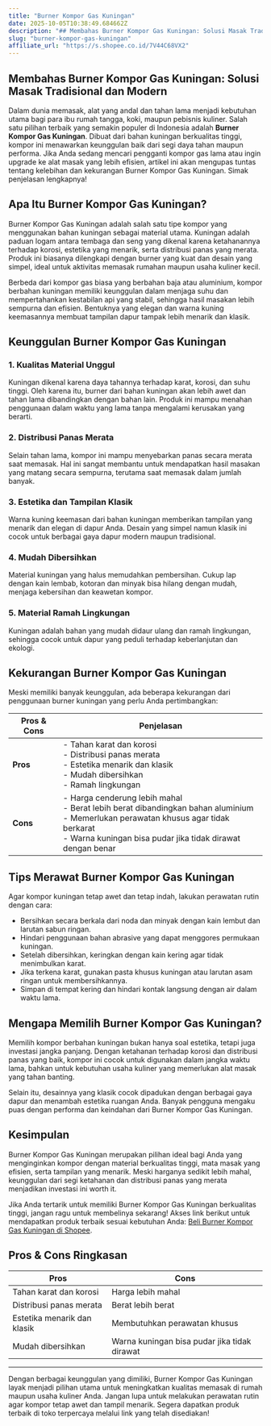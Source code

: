 ```yaml
---
title: "Burner Kompor Gas Kuningan"
date: 2025-10-05T10:38:49.684662Z
description: "## Membahas Burner Kompor Gas Kuningan: Solusi Masak Tradisional dan Modern..."
slug: "burner-kompor-gas-kuningan"
affiliate_url: "https://s.shopee.co.id/7V44C68VX2"
---
```

## Membahas Burner Kompor Gas Kuningan: Solusi Masak Tradisional dan Modern

Dalam dunia memasak, alat yang andal dan tahan lama menjadi kebutuhan utama bagi para ibu rumah tangga, koki, maupun pebisnis kuliner. Salah satu pilihan terbaik yang semakin populer di Indonesia adalah **Burner Kompor Gas Kuningan**. Dibuat dari bahan kuningan berkualitas tinggi, kompor ini menawarkan keunggulan baik dari segi daya tahan maupun performa. Jika Anda sedang mencari pengganti kompor gas lama atau ingin upgrade ke alat masak yang lebih efisien, artikel ini akan mengupas tuntas tentang kelebihan dan kekurangan Burner Kompor Gas Kuningan. Simak penjelasan lengkapnya!

## Apa Itu Burner Kompor Gas Kuningan?

Burner Kompor Gas Kuningan adalah salah satu tipe kompor yang menggunakan bahan kuningan sebagai material utama. Kuningan adalah paduan logam antara tembaga dan seng yang dikenal karena ketahanannya terhadap korosi, estetika yang menarik, serta distribusi panas yang merata. Produk ini biasanya dilengkapi dengan burner yang kuat dan desain yang simpel, ideal untuk aktivitas memasak rumahan maupun usaha kuliner kecil.

Berbeda dari kompor gas biasa yang berbahan baja atau aluminium, kompor berbahan kuningan memiliki keunggulan dalam menjaga suhu dan mempertahankan kestabilan api yang stabil, sehingga hasil masakan lebih sempurna dan efisien. Bentuknya yang elegan dan warna kuning keemasannya membuat tampilan dapur tampak lebih menarik dan klasik.

## Keunggulan Burner Kompor Gas Kuningan

### 1. Kualitas Material Unggul

Kuningan dikenal karena daya tahannya terhadap karat, korosi, dan suhu tinggi. Oleh karena itu, burner dari bahan kuningan akan lebih awet dan tahan lama dibandingkan dengan bahan lain. Produk ini mampu menahan penggunaan dalam waktu yang lama tanpa mengalami kerusakan yang berarti.

### 2. Distribusi Panas Merata

Selain tahan lama, kompor ini mampu menyebarkan panas secara merata saat memasak. Hal ini sangat membantu untuk mendapatkan hasil masakan yang matang secara sempurna, terutama saat memasak dalam jumlah banyak.

### 3. Estetika dan Tampilan Klasik

Warna kuning keemasan dari bahan kuningan memberikan tampilan yang menarik dan elegan di dapur Anda. Desain yang simpel namun klasik ini cocok untuk berbagai gaya dapur modern maupun tradisional.

### 4. Mudah Dibersihkan

Material kuningan yang halus memudahkan pembersihan. Cukup lap dengan kain lembab, kotoran dan minyak bisa hilang dengan mudah, menjaga kebersihan dan keawetan kompor.

### 5. Material Ramah Lingkungan

Kuningan adalah bahan yang mudah didaur ulang dan ramah lingkungan, sehingga cocok untuk dapur yang peduli terhadap keberlanjutan dan ekologi.

## Kekurangan Burner Kompor Gas Kuningan

Meski memiliki banyak keunggulan, ada beberapa kekurangan dari penggunaan burner kuningan yang perlu Anda pertimbangkan:

| **Pros & Cons** | **Penjelasan** |
|-----------------|----------------|
| **Pros** | - Tahan karat dan korosi<br>- Distribusi panas merata<br>- Estetika menarik dan klasik<br>- Mudah dibersihkan<br>- Ramah lingkungan |
| **Cons** | - Harga cenderung lebih mahal<br>- Berat lebih berat dibandingkan bahan aluminium<br>- Memerlukan perawatan khusus agar tidak berkarat<br>- Warna kuningan bisa pudar jika tidak dirawat dengan benar |

## Tips Merawat Burner Kompor Gas Kuningan

Agar kompor kuningan tetap awet dan tetap indah, lakukan perawatan rutin dengan cara:

- Bersihkan secara berkala dari noda dan minyak dengan kain lembut dan larutan sabun ringan.
- Hindari penggunaan bahan abrasive yang dapat menggores permukaan kuningan.
- Setelah dibersihkan, keringkan dengan kain kering agar tidak menimbulkan karat.
- Jika terkena karat, gunakan pasta khusus kuningan atau larutan asam ringan untuk membersihkannya.
- Simpan di tempat kering dan hindari kontak langsung dengan air dalam waktu lama.

## Mengapa Memilih Burner Kompor Gas Kuningan?

Memilih kompor berbahan kuningan bukan hanya soal estetika, tetapi juga investasi jangka panjang. Dengan ketahanan terhadap korosi dan distribusi panas yang baik, kompor ini cocok untuk digunakan dalam jangka waktu lama, bahkan untuk kebutuhan usaha kuliner yang memerlukan alat masak yang tahan banting.

Selain itu, desainnya yang klasik cocok dipadukan dengan berbagai gaya dapur dan menambah estetika ruangan Anda. Banyak pengguna mengaku puas dengan performa dan keindahan dari Burner Kompor Gas Kuningan.

## Kesimpulan

Burner Kompor Gas Kuningan merupakan pilihan ideal bagi Anda yang menginginkan kompor dengan material berkualitas tinggi, mata masak yang efisien, serta tampilan yang menarik. Meski harganya sedikit lebih mahal, keunggulan dari segi ketahanan dan distribusi panas yang merata menjadikan investasi ini worth it.

Jika Anda tertarik untuk memiliki Burner Kompor Gas Kuningan berkualitas tinggi, jangan ragu untuk membelinya sekarang! Akses link berikut untuk mendapatkan produk terbaik sesuai kebutuhan Anda: [Beli Burner Kompor Gas Kuningan di Shopee](https://s.shopee.co.id/7V44C68VX2).

## Pros & Cons Ringkasan

| **Pros** | **Cons** |
|------------------|------------------------------|
| Tahan karat dan korosi | Harga lebih mahal |
| Distribusi panas merata | Berat lebih berat |
| Estetika menarik dan klasik | Membutuhkan perawatan khusus |
| Mudah dibersihkan | Warna kuningan bisa pudar jika tidak dirawat |

---

Dengan berbagai keunggulan yang dimiliki, Burner Kompor Gas Kuningan layak menjadi pilihan utama untuk meningkatkan kualitas memasak di rumah maupun usaha kuliner Anda. Jangan lupa untuk melakukan perawatan rutin agar kompor tetap awet dan tampil menarik. Segera dapatkan produk terbaik di toko terpercaya melalui link yang telah disediakan!